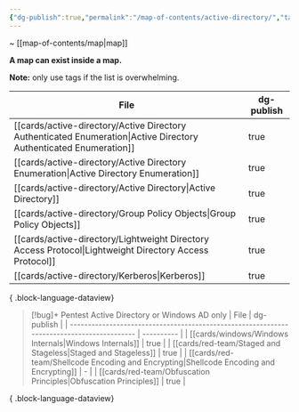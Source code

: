 ```yaml
---
{"dg-publish":true,"permalink":"/map-of-contents/active-directory/","tags":["map"]}
---
```


~ [[map-of-contents/map\|map]]

**A map can exist inside a map.**

**Note:** only use tags if the list is overwhelming.

| File                                                                                                                 | dg-publish |
| -------------------------------------------------------------------------------------------------------------------- | ---------- |
| [[cards/active-directory/Active Directory Authenticated Enumeration\|Active Directory Authenticated Enumeration]] | true       |
| [[cards/active-directory/Active Directory Enumeration\|Active Directory Enumeration]]                             | true       |
| [[cards/active-directory/Active Directory\|Active Directory]]                                                     | true       |
| [[cards/active-directory/Group Policy Objects\|Group Policy Objects]]                                             | true       |
| [[cards/active-directory/Lightweight Directory Access Protocol\|Lightweight Directory Access Protocol]]           | true       |
| [[cards/active-directory/Kerberos\|Kerberos]]                                                                     | true       |

{ .block-language-dataview}

> [!bug]+ Pentest Active Directory or Windows AD only
>  | File                                                                                       | dg-publish |
> | ------------------------------------------------------------------------------------------ | ---------- |
> | [[cards/windows/Windows Internals\|Windows Internals]]                                  | true       |
> | [[cards/red-team/Staged and Stageless\|Staged and Stageless]]                           | true       |
> | [[cards/red-team/Shellcode Encoding and Encrypting\|Shellcode Encoding and Encrypting]] | \-         |
> | [[cards/red-team/Obfuscation Principles\|Obfuscation Principles]]                       | true       |
> 
{ .block-language-dataview}

